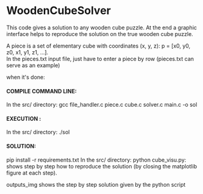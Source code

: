 # WoodenCubeSolver
This code gives a solution to any wooden cube puzzle. 
At the end a graphic interface helps to reproduce the solution on the true wooden cube puzzle.  

A piece is a set of elementary cube with coordinates (x, y, z): p = [x0, y0, z0, x1, y1, z1, ...].  
In the pieces.txt input file, just have to enter a piece by row
(pieces.txt can serve as an example)

when it's done:  

#### COMPILE COMMAND LINE:  
In the src/ directory:
gcc file_handler.c piece.c cube.c solver.c main.c -o sol

#### EXECUTION : 
In the src/ directory:
./sol

#### SOLUTION:   
pip install -r requirements.txt
In the src/ directory:
python cube_visu.py: shows step by step how to reproduce the solution (by closing the matplotlib figure at each step).  

outputs_img shows the step by step solution given by the python script
